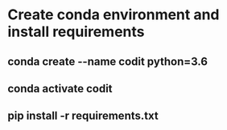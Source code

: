 # Create conda environment and install requirements
## conda create --name codit python=3.6
## conda activate codit
## pip install -r requirements.txt

